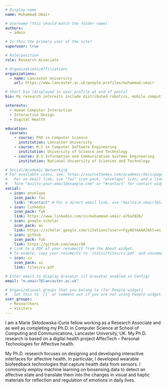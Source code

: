 ```yaml
---
# Display name
name: Muhammad Umair

# Username (this should match the folder name)
authors:
  - admin

# Is this the primary user of the site?
superuser: true

# Role/position
role: Research Associate

# Organizations/Affiliations
organizations:
  - name: Lancaster University
    url: https://www.lancaster.ac.uk/people-profiles/muhammad-umair

# Short bio (displayed in user profile at end of posts)
bio: My research interests include distributed robotics, mobile computing and programmable matter.

interests:
  - Human Computer Interaction
  - Interaction Design
  - Digital Health

education:
  courses:
    - course: PhD in Computer Science
      institution: Lancaster University
    - course: M.S in Computer Software Engineering
      institution: University of Science and Technology
    - course: B.S Information and Communication Systems Engineering
      institution: National University of Sciences and Technology

# Social/Academic Networking
# For available icons, see: https://sourcethemes.com/academic/docs/page-builder/#icons
#   For an email link, use "fas" icon pack, "envelope" icon, and a link in the
#   form "mailto:your-email@example.com" or "#contact" for contact widget.
social:
  - icon: envelope
    icon_pack: fas
    link: "#contact" # For a direct email link, use "mailto:m.umair7@lancaster.ac.uk".
  - icon: linkedin
    icon_pack: fab
    link: https://www.linkedin.com/in/muhammad-umair-a76a2826/
  - icon: google-scholar
    icon_pack: ai
    link: https://scholar.google.com/citations?user=rFgyAEYAAAAJ&hl=en
  - icon: github
    icon_pack: fab
    link: https://github.com/umair90
  # Link to a PDF of your resume/CV from the About widget.
  # To enable, copy your resume/CV to `static/files/cv.pdf` and uncomment the lines below.
  - icon: cv
    icon_pack: ai
    link: files/cv.pdf

# Enter email to display Gravatar (if Gravatar enabled in Config)
email: "m.umair7@lancaster.ac.uk"

# Organizational groups that you belong to (for People widget)
#   Set this to `[]` or comment out if you are not using People widget.
user_groups:
  - Researchers
  - Visitors
---
```


I am a Marie Skłodowska-Curie fellow working as a Research Associate and as well as completing my Ph.D. in Computer Science at School of Computing and Communications, Lancaster University, UK. My Ph.D. research is based on a digital health project AffecTech – Personal Technologies for Affective health.

<!-- I have completed a Master's in Computer Software Engineering while working full-time in the Electronics and Telecommunication Research Institute (ETRI), South Korea. I have a Bachelor's degree in Information and Communication Systems Engineering from the National University of Sciences and Technology (NUST), Pakistan. -->

My Ph.D. research focuses on designing and developing interactive interfaces for affective health. In particular, I developed wearable biofeedback technologies that capture health data from sensors. I commonly employ machine learning on biosensing data to detect an affective state and translate them into the changes in visual and haptic materials for reflection and regulation of emotions in daily lives.
